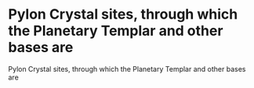 # Pylon Crystal sites, through which the Planetary Templar and other bases are

Pylon Crystal sites, through which the Planetary Templar and other bases are
